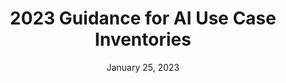 ---
title: 2023 Guidance for AI Use Case Inventories
date: January 25, 2023
description: 2023 Guidance for AI Use Case Inventories
doc-link: assets/resources/2023-Guidance-for-AI-Use-Case-Inventories.pdf
filters: guidance
---